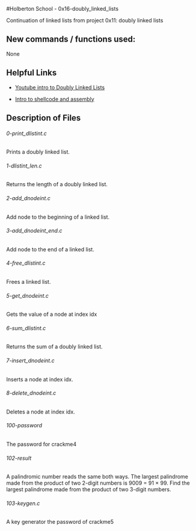 #Holberton School - 0x16-doubly_linked_lists

Continuation of linked lists from project 0x11: doubly linked lists


## New commands / functions used:

None


## Helpful Links

* [Youtube intro to Doubly Linked Lists](https://www.youtube.com/watch?v=k0pjD12bzP0)

* [Intro to shellcode and assembly](http://www.primalsecurity.net/0x0-shellcoding-tutorial-introduction-to-asm/)


## Description of Files

<h6>0-print_dlistint.c</h6>

Prints a doubly linked list.


<h6>1-dlistint_len.c</h6>

Returns the length of a doubly linked list.


<h6>2-add_dnodeint.c</h6>

Add node to the beginning of a linked list.


<h6>3-add_dnodeint_end.c</h6>

Add node to the end of a linked list.


<h6>4-free_dlistint.c</h6>

Frees a linked list.


<h6>5-get_dnodeint.c</h6>

Gets the value of a node at index idx


<h6>6-sum_dlistint.c</h6>

Returns the sum of a doubly linked list.


<h6>7-insert_dnodeint.c</h6>

Inserts a node at index idx.


<h6>8-delete_dnodeint.c</h6>

Deletes a node at index idx.


<h6>100-password</h6>

The password for crackme4


<h6>102-result</h6>

A palindromic number reads the same both ways. The largest palindrome made from the product of two 2-digit numbers is 9009 = 91 × 99. Find the largest palindrome made from the product of two 3-digit numbers.


<h6>103-keygen.c</h6>

A key generator the password of crackme5
